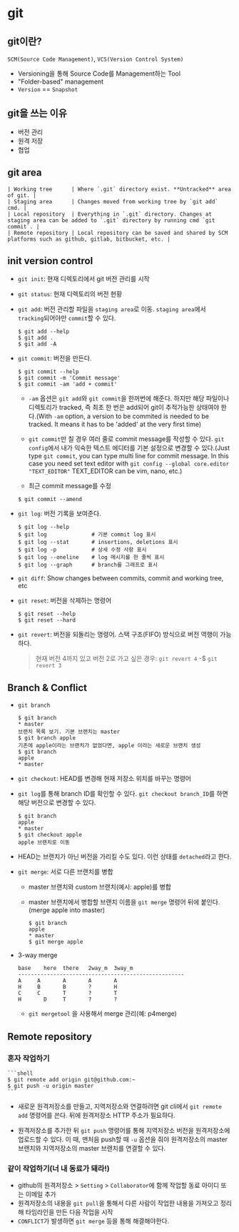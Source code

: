 # git

## git이란?

`SCM(Source Code Management)`, `VCS(Version Control System)`

- Versioning을 통해 Source Code를 Management하는 Tool
- "Folder-based" management
- `Version` == `Snapshot`

## git을 쓰는 이유

- 버전 관리
- 원격 저장
- 협업

## git area

    | Working tree      | Where `.git` directory exist. **Untracked** area of git. |
    | Staging area      | Changes moved from working tree by `git add` cmd. |
    | Local repository  | Everything in `.git` directory. Changes at staging area can be added to `.git` directory by running cmd `git commit`. |
    | Remote repository | Local repository can be saved and shared by SCM platforms such as github, gitlab, bitbucket, etc. |

## init version control

- `git init`: 현재 디렉토리에서 git 버전 관리를 시작

- `git status`: 현재 디렉토리의 버전 현황

- `git add`: 버전 관리할 파일을 `staging area`로 이동. `staging area`에서 `tracking`되어야만 `commit`할 수 있다.

  ```shell
  $ git add --help
  $ git add .
  $ git add -A
  ```

- `git commit`: 버전을 만든다.

  ```shell
  $ git commit --help
  $ git commit -m 'Commit message'
  $ git commit -am 'add + commit'
  ```

  - `-am` 옵션은 `git add`와 `git commit`을 한꺼번에 해준다. 하지만 해당 파일이나 디렉토리가 tracked, 즉 최초 한 번은 add되어 git이 추적가능한 상태여야 한다.(With `-am` option, a version to be commited is needed to be tracked. It means it has to be 'added' at the very first time)

  - `git commit`만 칠 경우 여러 줄로 commit message를 작성할 수 있다. `git config`에서 내가 익숙한 텍스트 에디터를 기본 설정으로 변경할 수 있다.(Just type `git commit`, you can type multi line for commit message. In this case you need set text editor with `git config --global core.editor "TEXT_EDITOR"` TEXT_EDITOR can be vim, nano, etc.)

  - 최근 commit message를 수정

  ```shell
  $ git commit --amend
  ```

- `git log`: 버전 기록을 보여준다.

  ```shell
  $ git log --help
  $ git log              # 기본 commit log 표시
  $ git log --stat       # insertions, deletions 표시
  $ git log -p           # 상세 수정 사항 표시
  $ git log --oneline    # log 메시지를 한 줄씩 표시
  $ git log --graph      # branch를 그래프로 표시
  ```

- `git diff`: Show changes between commits, commit and working tree, etc

- `git reset`: 버전을 삭제하는 명령어

  ```shell
  $ git reset --help
  $ git reset --hard
  ```

- `git revert`: 버전을 되돌리는 명령어. 스택 구조(FIFO) 방식으로 버전 역행이 가능하다.
  > 현재 버전 4까지 있고 버전 2로 가고 싶은 경우: `git revert 4` -$ `git revert 3`

## Branch & Conflict

- `git branch`

  ```shell
  $ git branch
  * master
  브랜치 목록 보기. 기본 브랜치는 master
  $ git branch apple
  기존에 apple이라는 브랜치가 없었다면, apple 이라는 새로운 브랜치 생성
  $ git branch
  apple
  * master
  ```

- `git checkout`: HEAD를 변경해 현재 저장소 위치를 바꾸는 명령어

- `git log`를 통해 branch ID를 확인할 수 있다. `git checkout branch_ID`를 하면 해당 버전으로 변경할 수 있다.

  ```shell
  $ git branch
  apple
  * master
  $ git checkout apple
  apple 브랜치로 이동
  ```

- HEAD는 브랜치가 아닌 버전을 가리킬 수도 있다. 이런 상태를 `detached`라고 한다.

- `git merge`: 서로 다른 브랜치를 병합

  - master 브랜치와 custom 브랜치(예시: apple)를 병합
  - master 브랜치에서 병합할 브랜치 이름을 `git merge` 명령어 뒤에 붙인다.(merge apple into master)

    ```shell
    $ git branch
    apple
    * master
    $ git merge apple
    ```

- 3-way merge

  ```
  base    here	there	2way_m  3way_m
  ----------------------------------------------------
  A	    A	    A	    A	    A
  H	    B   	B   	?   	H
  C	    C	    T	    ?	    T
  H       D   	T   	?   	?
  ```

  - `git mergetool` 을 사용해서 merge 관리(예: p4merge)

## Remote repository

### 혼자 작업하기

    ```shell
    $ git remote add origin git@github.com:~
    $ git push -u origin master
    ```

- 새로운 원격저장소를 만들고, 지역저장소와 연결하려면 git cli에서 `git remote add` 명령어를 쓴다. 뒤에 원격저장소 HTTP 주소가 필요하다.

- 원격저장소를 추가한 뒤 `git push` 명령어를 통해 지역저장소 버전을 원격저장소에 업로드할 수 있다. 이 때, 맨처음 push할 때 `-u` 옵션을 줘야 원격저장소의 master 브랜치와 지역저장소의 master 브랜치를 연결할 수 있다.

### 같이 작업하기(너 내 동료가 돼라!)

- github의 원격저장소 > `Setting` > `Collaborator`에 함께 작업할 동료 아이디 또는 이메일 추가
- 원격저장소의 내용을 `git pull`을 통해서 다른 사람이 작업한 내용을 가져오고 정리해 타임라인을 만든 다음 작업을 시작
- `CONFLICT`가 발생하면 `git merge` 등을 통해 해결해야한다.
